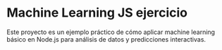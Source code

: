 # Machine Learning JS ejercicio
 Este proyecto es un ejemplo práctico de cómo aplicar machine learning básico en Node.js para análisis de datos y predicciones interactivas.
